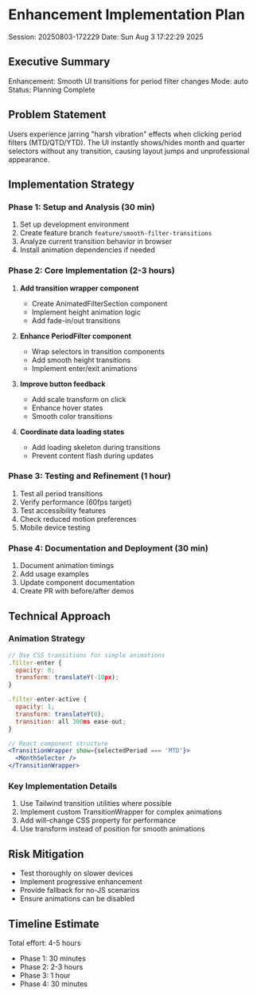 # Enhancement Implementation Plan
Session: 20250803-172229
Date: Sun Aug 3 17:22:29 2025

## Executive Summary
Enhancement: Smooth UI transitions for period filter changes
Mode: auto
Status: Planning Complete

## Problem Statement
Users experience jarring "harsh vibration" effects when clicking period filters (MTD/QTD/YTD). The UI instantly shows/hides month and quarter selectors without any transition, causing layout jumps and unprofessional appearance.

## Implementation Strategy

### Phase 1: Setup and Analysis (30 min)
1. Set up development environment
2. Create feature branch `feature/smooth-filter-transitions`
3. Analyze current transition behavior in browser
4. Install animation dependencies if needed

### Phase 2: Core Implementation (2-3 hours)
1. **Add transition wrapper component**
   - Create AnimatedFilterSection component
   - Implement height animation logic
   - Add fade-in/out transitions

2. **Enhance PeriodFilter component**
   - Wrap selectors in transition components
   - Add smooth height transitions
   - Implement enter/exit animations

3. **Improve button feedback**
   - Add scale transform on click
   - Enhance hover states
   - Smooth color transitions

4. **Coordinate data loading states**
   - Add loading skeleton during transitions
   - Prevent content flash during updates

### Phase 3: Testing and Refinement (1 hour)
1. Test all period transitions
2. Verify performance (60fps target)
3. Test accessibility features
4. Check reduced motion preferences
5. Mobile device testing

### Phase 4: Documentation and Deployment (30 min)
1. Document animation timings
2. Add usage examples
3. Update component documentation
4. Create PR with before/after demos

## Technical Approach

### Animation Strategy
```jsx
// Use CSS transitions for simple animations
.filter-enter {
  opacity: 0;
  transform: translateY(-10px);
}

.filter-enter-active {
  opacity: 1;
  transform: translateY(0);
  transition: all 300ms ease-out;
}

// React component structure
<TransitionWrapper show={selectedPeriod === 'MTD'}>
  <MonthSelector />
</TransitionWrapper>
```

### Key Implementation Details
1. Use Tailwind transition utilities where possible
2. Implement custom TransitionWrapper for complex animations
3. Add will-change CSS property for performance
4. Use transform instead of position for smooth animations

## Risk Mitigation
- Test thoroughly on slower devices
- Implement progressive enhancement
- Provide fallback for no-JS scenarios
- Ensure animations can be disabled

## Timeline Estimate
Total effort: 4-5 hours
- Phase 1: 30 minutes
- Phase 2: 2-3 hours  
- Phase 3: 1 hour
- Phase 4: 30 minutes